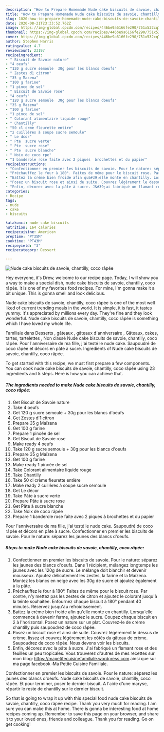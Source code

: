 ```yaml
---
description: "How to Prepare Homemade Nude cake biscuits de savoie, chantilly, coco râpée"
title: "How to Prepare Homemade Nude cake biscuits de savoie, chantilly, coco râpée"
slug: 1020-how-to-prepare-homemade-nude-cake-biscuits-de-savoie-chantilly-coco-rapee
date: 2020-08-21T23:33:52.762Z
image: https://img-global.cpcdn.com/recipes/446be9a6166fe290/751x532cq70/nude-cake-biscuits-de-savoie-chantilly-coco-rapee-photo-principale-de-la-recette.jpg
thumbnail: https://img-global.cpcdn.com/recipes/446be9a6166fe290/751x532cq70/nude-cake-biscuits-de-savoie-chantilly-coco-rapee-photo-principale-de-la-recette.jpg
cover: https://img-global.cpcdn.com/recipes/446be9a6166fe290/751x532cq70/nude-cake-biscuits-de-savoie-chantilly-coco-rapee-photo-principale-de-la-recette.jpg
author: Stephen Harris
ratingvalue: 4.7
reviewcount: 23197
recipeingredient:
- " Biscuit de Savoie nature"
- "4 oeufs"
- "120 g sucre semoule  30g pour les blancs doeufs"
- " Zestes d1 citron"
- "35 g Mazena"
- "100 g farine"
- "1 pince de sel"
- " Biscuit de Savoie rose"
- "4 oeufs"
- "120 g sucre semoule  30g pour les blancs doeufs"
- "35 g Mazena"
- "100 g farine"
- "1 pince de sel"
- " Colorant alimentaire liquide rouge"
- " Chantilly"
- "50 cl crme fleurette entire"
- "2 cuillères à soupe sucre semoule"
- " Le dcor"
- " Pte  sucre verte"
- " Pte  sucre rose"
- " Pte  sucre blanche"
- " Noix de coco rpe"
- "1 banderole rose faite avec 2 piques  brochettes et du papier"
recipeinstructions:
- "Confectionner en premier les biscuits de savoie. Pour le nature: séparez les jaunes des blancs d&#39;oeufs. Dans 1 récipient, mélangez longtemps les jaunes avec les 120g de sucre. Le mélange doit blanchir et devenir mousseux. Ajoutez délicatement les zestes, la farine et la Maïzena. Montez les blancs en neige avec les 30g de sucre et ajoutez également à la pâte."
- "Préchauffez le four à 180°. Faites de même pour le biscuit rose. Par contre, n&#39;y mettez pas les zestes de citron et ajoutez le colorant jusqu&#39;à la teinte souhaitée. Enfournez chaque biscuit à 180° pendant 40 minutes. Réservez jusqu&#39;au refroidissement."
- "Battez la crème bien froide afin qu&#39;elle monte en chantilly. Lorsqu&#39;elle commence à devenir ferme, ajoutez le sucre. Coupez chaque biscuit en 2 à l&#39;horizontal. Posez un nature sur un plat. Couvrez-le de crème chantilly puis saupoudrez de coco râpée."
- "Posez un biscuit rose et ainsi de suite. Couvrez légèrement le dessus de crème, lissez et couvrez légèrement les côtés du gâteau de crème. Saupoudrez de coco râpée. Nous devons voir les biscuits."
- "Enfin, décorez avec la pâte à sucre. J&#39;ai fabriqué un flamant rose et des feuilles un peu tropicales. Vous trouverez d&#39;autres de mes recettes sur mon blog: https://mapetitecuisinefamiliale.wordpress.com ainsi que sur ma page facebook :Ma Petite Cuisine Familiale."
categories:
- Recipe
tags:
- nude
- cake
- biscuits

katakunci: nude cake biscuits 
nutrition: 164 calories
recipecuisine: American
preptime: "PT35M"
cooktime: "PT43M"
recipeyield: "3"
recipecategory: Dessert

---
```



![Nude cake biscuits de savoie, chantilly, coco râpée](https://img-global.cpcdn.com/recipes/446be9a6166fe290/751x532cq70/nude-cake-biscuits-de-savoie-chantilly-coco-rapee-photo-principale-de-la-recette.jpg)

Hey everyone, it's Drew, welcome to our recipe page. Today, I will show you a way to make a special dish, nude cake biscuits de savoie, chantilly, coco râpée. It is one of my favorites food recipes. For mine, I'm gonna make it a bit unique. This is gonna smell and look delicious.

Nude cake biscuits de savoie, chantilly, coco râpée is one of the most well liked of current trending meals in the world. It is simple, it is fast, it tastes yummy. It's appreciated by millions every day. They're fine and they look wonderful. Nude cake biscuits de savoie, chantilly, coco râpée is something which I have loved my whole life.

Familiale dans Desserts , gâteaux , gâteaux d&#39;anniversaire , Gâteaux, cakes, tartes, tartelettes , Non classé Nude cake biscuits de savoie, chantilly, coco râpée. Pour l&#39;anniversaire de ma fille, j&#39;ai testé le nude cake. Saupoudré de coco râpée et décors en pâte à sucre. Ingredients of Nude cake biscuits de savoie, chantilly, coco râpée.


To get started with this recipe, we must first prepare a few components. You can cook nude cake biscuits de savoie, chantilly, coco râpée using 23 ingredients and 5 steps. Here is how you can achieve that.

<!--inarticleads1-->

##### The ingredients needed to make Nude cake biscuits de savoie, chantilly, coco râpée:

1. Get  Biscuit de Savoie nature
1. Take 4 oeufs
1. Get 120 g sucre semoule + 30g pour les blancs d&#39;oeufs
1. Get  Zestes d&#39;1 citron
1. Prepare 35 g Maïzena
1. Get 100 g farine
1. Prepare 1 pincée de sel
1. Get  Biscuit de Savoie rose
1. Make ready 4 oeufs
1. Take 120 g sucre semoule + 30g pour les blancs d&#39;oeufs
1. Prepare 35 g Maïzena
1. Get 100 g farine
1. Make ready 1 pincée de sel
1. Take  Colorant alimentaire liquide rouge
1. Take  Chantilly
1. Take 50 cl crème fleurette entière
1. Make ready 2 cuillères à soupe sucre semoule
1. Get  Le décor
1. Take  Pâte à sucre verte
1. Prepare  Pâte à sucre rose
1. Get  Pâte à sucre blanche
1. Take  Noix de coco râpée
1. Prepare 1 banderole rose faite avec 2 piques à brochettes et du papier


Pour l&#39;anniversaire de ma fille, j&#39;ai testé le nude cake. Saupoudré de coco râpée et décors en pâte à sucre. Confectionner en premier les biscuits de savoie. Pour le nature: séparez les jaunes des blancs d&#39;oeufs. 

<!--inarticleads2-->

##### Steps to make Nude cake biscuits de savoie, chantilly, coco râpée:

1. Confectionner en premier les biscuits de savoie. Pour le nature: séparez les jaunes des blancs d&#39;oeufs. Dans 1 récipient, mélangez longtemps les jaunes avec les 120g de sucre. Le mélange doit blanchir et devenir mousseux. Ajoutez délicatement les zestes, la farine et la Maïzena. Montez les blancs en neige avec les 30g de sucre et ajoutez également à la pâte.
1. Préchauffez le four à 180°. Faites de même pour le biscuit rose. Par contre, n&#39;y mettez pas les zestes de citron et ajoutez le colorant jusqu&#39;à la teinte souhaitée. Enfournez chaque biscuit à 180° pendant 40 minutes. Réservez jusqu&#39;au refroidissement.
1. Battez la crème bien froide afin qu&#39;elle monte en chantilly. Lorsqu&#39;elle commence à devenir ferme, ajoutez le sucre. Coupez chaque biscuit en 2 à l&#39;horizontal. Posez un nature sur un plat. Couvrez-le de crème chantilly puis saupoudrez de coco râpée.
1. Posez un biscuit rose et ainsi de suite. Couvrez légèrement le dessus de crème, lissez et couvrez légèrement les côtés du gâteau de crème. Saupoudrez de coco râpée. Nous devons voir les biscuits.
1. Enfin, décorez avec la pâte à sucre. J&#39;ai fabriqué un flamant rose et des feuilles un peu tropicales. Vous trouverez d&#39;autres de mes recettes sur mon blog: https://mapetitecuisinefamiliale.wordpress.com ainsi que sur ma page facebook :Ma Petite Cuisine Familiale.


Confectionner en premier les biscuits de savoie. Pour le nature: séparez les jaunes des blancs d&#39;oeufs. Nude cake biscuits de savoie, chantilly, coco râpée. Et pour terminer, poser le dernier biscuit. A l&#39;aide d&#39;une maryse, répartir le reste de chantilly sur le dernier biscuit. 

So that is going to wrap it up with this special food nude cake biscuits de savoie, chantilly, coco râpée recipe. Thank you very much for reading. I am sure you can make this at home. There is gonna be interesting food at home recipes coming up. Remember to save this page on your browser, and share it to your loved ones, friends and colleague. Thank you for reading. Go on get cooking!
